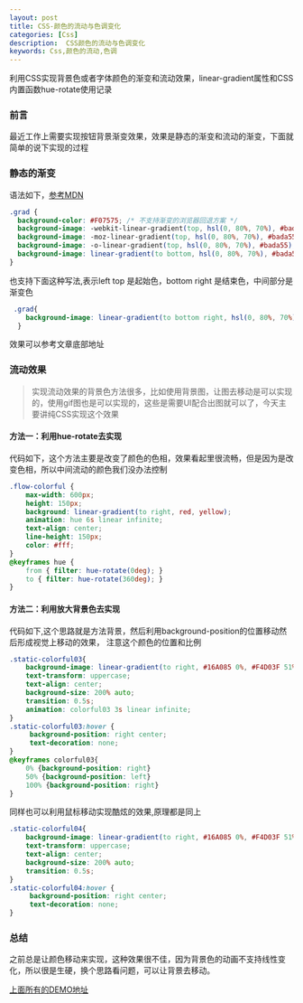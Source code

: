 ```yaml
---
layout: post
title: CSS-颜色的流动与色调变化
categories: [Css]
description:  CSS颜色的流动与色调变化
keywords: Css,颜色的流动,色调
---
```


利用CSS实现背景色或者字体颜色的渐变和流动效果，linear-gradient属性和CSS内置函数hue-rotate使用记录

### 前言
最近工作上需要实现按钮背景渐变效果，效果是静态的渐变和流动的渐变，下面就简单的说下实现的过程

### 静态的渐变

语法如下，[参考MDN](https://developer.mozilla.org/zh-CN/docs/Web/CSS/gradient/linear-gradient)

```css
.grad {
  background-color: #F07575; /* 不支持渐变的浏览器回退方案 */
  background-image: -webkit-linear-gradient(top, hsl(0, 80%, 70%), #bada55); /* 支持 Chrome 25 and Safari 6, iOS 6.1, Android 4.3 */
  background-image: -moz-linear-gradient(top, hsl(0, 80%, 70%), #bada55); /* 支持 Firefox (3.6 to 15) */
  background-image: -o-linear-gradient(top, hsl(0, 80%, 70%), #bada55); /* 支持旧 Opera (11.1 to 12.0) */
  background-image: linear-gradient(to bottom, hsl(0, 80%, 70%), #bada55); /* 标准语法; 需要最新版本 */
}
```


也支持下面这种写法,表示left top 是起始色，bottom right 是结束色，中间部分是渐变色

```css
 .grad{
    background-image: linear-gradient(to bottom right, hsl(0, 80%, 70%), #bada55); 
  }
```
效果可以参考文章底部地址

### 流动效果

> 实现流动效果的背景色方法很多，比如使用背景图，让图去移动是可以实现的，使用gif图也是可以实现的，这些是需要UI配合出图就可以了，今天主要讲纯CSS实现这个效果

#### 方法一：利用hue-rotate去实现

代码如下，这个方法主要是改变了颜色的色相，效果看起里很流畅，但是因为是改变色相，所以中间流动的颜色我们没办法控制

```css
.flow-colorful {
    max-width: 600px;
    height: 150px;
    background: linear-gradient(to right, red, yellow);
    animation: hue 6s linear infinite;
    text-align: center;
    line-height: 150px;
    color: #fff;
}
@keyframes hue {
    from { filter: hue-rotate(0deg); }
    to { filter: hue-rotate(360deg); }
}
```

#### 方法二：利用放大背景色去实现

代码如下,这个思路就是方法背景，然后利用background-position的位置移动然后形成视觉上移动的效果，
注意这个颜色的位置和比例

```css
.static-colorful03{
    background-image: linear-gradient(to right, #16A085 0%, #F4D03F 51%,  #16A085  100%);
    text-transform: uppercase;
    text-align: center;
    background-size: 200% auto;
    transition: 0.5s;
    animation: colorful03 3s linear infinite;
}
.static-colorful03:hover {
     background-position: right center;
     text-decoration: none;
}
@keyframes colorful03{
    0% {background-position: right}
    50% {background-position: left}
    100% {background-position: right}
}
```

同样也可以利用鼠标移动实现酷炫的效果,原理都是同上

```css
.static-colorful04{
    background-image: linear-gradient(to right, #16A085 0%, #F4D03F 51%,  #16A085  100%);
    text-transform: uppercase;
    text-align: center;
    background-size: 200% auto;
    transition: 0.5s;
}
.static-colorful04:hover {
     background-position: right center;
     text-decoration: none;
}
```

### 总结
之前总是让颜色移动来实现，这种效果很不佳，因为背景色的动画不支持线性变化，所以很是生硬，换个思路看问题，可以让背景去移动。

[上面所有的DEMO地址](https://jsrun.net/pFPKp)

